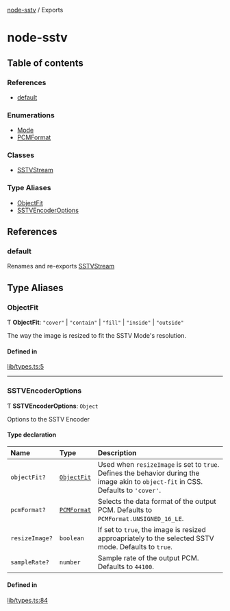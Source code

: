 [node-sstv](README.md) / Exports

# node-sstv

## Table of contents

### References

- [default](modules.md#default)

### Enumerations

- [Mode](enums/Mode.md)
- [PCMFormat](enums/PCMFormat.md)

### Classes

- [SSTVStream](classes/SSTVStream.md)

### Type Aliases

- [ObjectFit](modules.md#objectfit)
- [SSTVEncoderOptions](modules.md#sstvencoderoptions)

## References

### default

Renames and re-exports [SSTVStream](classes/SSTVStream.md)

## Type Aliases

### ObjectFit

Ƭ **ObjectFit**: ``"cover"`` \| ``"contain"`` \| ``"fill"`` \| ``"inside"`` \| ``"outside"``

The way the image is resized to fit the SSTV Mode's resolution.

#### Defined in

[lib/types.ts:5](https://github.com/vignedev/node-sstv/blob/f2bf1d9/lib/types.ts#L5)

___

### SSTVEncoderOptions

Ƭ **SSTVEncoderOptions**: `Object`

Options to the SSTV Encoder

#### Type declaration

| Name | Type | Description |
| :------ | :------ | :------ |
| `objectFit?` | [`ObjectFit`](modules.md#objectfit) | Used when `resizeImage` is set to `true`. Defines the behavior during the image akin to `object-fit` in CSS. Defaults to `'cover'`. |
| `pcmFormat?` | [`PCMFormat`](enums/PCMFormat.md) | Selects the data format of the output PCM. Defaults to `PCMFormat.UNSIGNED_16_LE`. |
| `resizeImage?` | `boolean` | If set to `true`, the image is resized approapriately to the selected SSTV mode. Defaults to `true`. |
| `sampleRate?` | `number` | Sample rate of the output PCM. Defaults to `44100`. |

#### Defined in

[lib/types.ts:84](https://github.com/vignedev/node-sstv/blob/f2bf1d9/lib/types.ts#L84)
